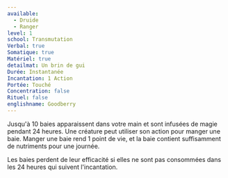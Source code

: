 ```yaml
---
available:
  - Druide
  - Ranger
level: 1
school: Transmutation
Verbal: true
Somatique: true
Matériel: true
detailmat: Un brin de gui
Durée: Instantanée
Incantation: 1 Action
Portée: Touché
Concentration: false
Rituel: false
englishname: Goodberry
---
```

Jusqu'à 10 baies apparaissent dans votre main et sont infusées de magie pendant 24 heures. Une créature peut utiliser son action pour manger une baie. Manger une baie rend 1 point de vie, et la baie contient suffisamment de nutriments pour une journée.

Les baies perdent de leur efficacité si elles ne sont pas consommées dans les 24 heures qui suivent l'incantation.
